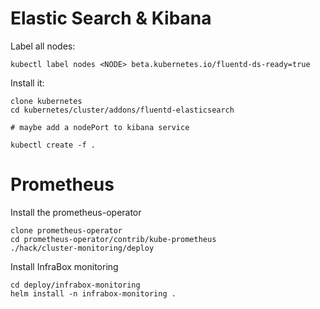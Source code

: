 # Elastic Search & Kibana

Label all nodes:

    kubectl label nodes <NODE> beta.kubernetes.io/fluentd-ds-ready=true

Install it:

    clone kubernetes
    cd kubernetes/cluster/addons/fluentd-elasticsearch

    # maybe add a nodePort to kibana service

    kubectl create -f .

# Prometheus

Install the prometheus-operator

    clone prometheus-operator
    cd prometheus-operator/contrib/kube-prometheus
    ./hack/cluster-monitoring/deploy

Install InfraBox monitoring

    cd deploy/infrabox-monitoring
    helm install -n infrabox-monitoring .
